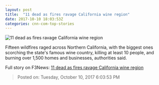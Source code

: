 ```yaml
---
layout: post
title:  "11 dead as fires ravage California wine region"
date: 2017-10-10 18:03:53Z
categories: cnn-com-top-stories
---
```


![11 dead as fires ravage California wine region](http://i2.cdn.cnn.com/cnnnext/dam/assets/171009071730-01-napa-county-wildfire-super-tease.jpg)

Fifteen wildfires raged across Northern California, with the biggest ones scorching the state's famous wine country, killing at least 10 people, and burning over 1,500 homes and businesses, authorities said.


Full story on F3News: [11 dead as fires ravage California wine region](http://www.f3nws.com/n/cnBybF)

> Posted on: Tuesday, October 10, 2017 6:03:53 PM
